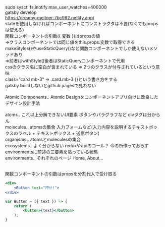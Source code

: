 sudo sysctl fs.inotify.max_user_watches=400000<br>
gatsby develop<br>
https://dreamy-meitner-7bc962.netlify.app/<br>
stateを使用しなければコンポーネントにコンストラクタは不要(なくてもpropsは使える)<br>
関数コンポーネントの引数({ 変数 })はpropsの値<br>
=>クラスコンポーネントでは同じ値をthis.props.変数で取得できる<br>
makeStyles()やuseStaticQuery()など関数コンポーネントでしか使えないメソッドあり<br>
=>前者はwithStyle()後者はStaticQueryコンポーネントで代用<br>
cssのクラス名に空白が含まれている => 2つのクラスが付与されているという意味<br>
class="card mb-3" => .card.mb-3 {}という書き方をする<br>
gatsby buildしないとgithub pagesで見れない<br><br>
Atomic Components.. Atomic Designをコンポーネントアプリ向けに改良したデザイン設計手法<br><br>
atoms.. これ以上分解できないUI要素 ボタンやパラグラフなど divタグは分からん<br>
molecules.. atomsの集合 入力フォームなど(入力内容を説明するテキストボックスのラベル + テキストボックス + 送信ボタン)<br>
organisms.. atomsとmoleculesの集合<br>
ecosystems.. よく分からない reduxやapiのコール？ 今の所作っておらずenvironmentsに前述の三要素を貼っている状態<br>
environments.. それぞれのページ Home, About,..<br><br>

関数コンポーネントの引数はpropsを分割代入で受け取る<br>
```Parent.jsx
<div>
    <Button text="押せ!">
</div>
```
```Child.jsx
var Button = ({ text }) => {
    return (
        <button>{text}</button>
    );
}
```